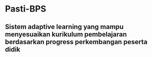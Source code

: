 # Pasti-BPS
## Sistem adaptive learning yang mampu menyesuaikan kurikulum pembelajaran berdasarkan progress perkembangan peserta didik